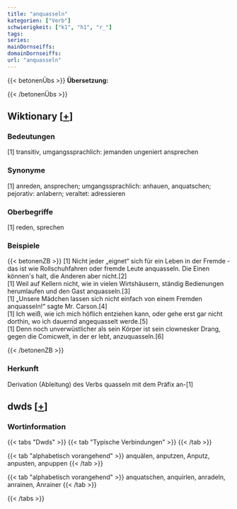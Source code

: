 ```yaml
---
title: "anquasseln"
kategorien: ["Verb"]
schwierigkeit: ["k1", "h1", "r_"]
tags:
series:
mainDornseiffs:
domainDornseiffs:
url: "anquasseln"
---
```


{{< betonenÜbs >}}
**Übersetzung:**  
  
{{< /betonenÜbs >}}

## Wiktionary [[+](https://de.wiktionary.org/wiki/anquasseln)]

### Bedeutungen
[1] transitiv, umgangssprachlich: jemanden ungeniert ansprechen  

### Synonyme
[1] anreden, ansprechen; umgangssprachlich: anhauen, anquatschen; pejorativ: anlabern; veraltet: adressieren  

### Oberbegriffe
[1] reden, sprechen  

### Beispiele
{{< betonenZB >}}
[1] Nicht jeder „eignet“ sich für ein Leben in der Fremde - das ist wie Rollschuhfahren oder fremde Leute anquasseln. Die Einen können's halt, die Anderen aber nicht.[2]  
[1] Weil auf Kellern nicht, wie in vielen Wirtshäusern, ständig Bedienungen herumlaufen und den Gast anquasseln.[3]  
[1] „Unsere Mädchen lassen sich nicht einfach von einem Fremden anquasseln!“ sagte Mr. Carson.[4]  
[1] Ich weiß, wie ich mich höflich entziehen kann, oder gehe erst gar nicht dorthin, wo ich dauernd angequasselt werde.[5]  
[1] Denn noch unverwüstlicher als sein Körper ist sein clownesker Drang, gegen die Comicwelt, in der er lebt, anzuquasseln.[6]  

{{< /betonenZB >}}
### Herkunft
Derivation (Ableitung) des Verbs quasseln mit dem Präfix an-[1]  



## dwds [[+](https://www.dwds.de/wb/anquasseln)]

### Wortinformation
{{< tabs "Dwds" >}}
{{< tab "Typische Verbindungen" >}}
{{< /tab >}}

{{< tab "alphabetisch vorangehend" >}}
anquälen, anputzen, Anputz, anpusten, anpuppen
{{< /tab >}}

{{< tab "alphabetisch vorangehend" >}}
anquatschen, anquirlen, anradeln, anrainen, Anrainer
{{< /tab >}}

{{< /tabs >}}

